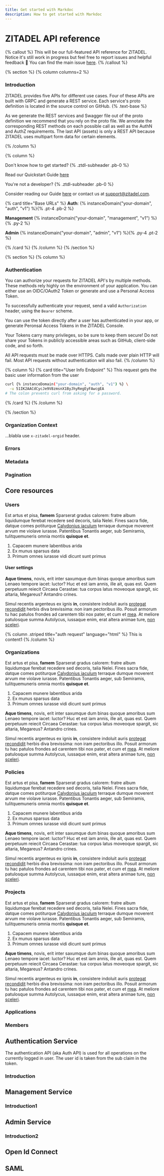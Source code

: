 ```yaml
---
title: Get started with Markdoc
description: How to get started with Markdoc
---
```


# ZITADEL API reference

{% callout %}
This will be our full-featured API reference for ZITADEL. Notice it's still work in progress but feel free to report issues and helpful feedback 👷 You can find the main issue [here](https://github.com/zitadel/zitadel/issues/4839).
{% /callout %}

{% section %}
{% column columns=2 %}

### Introduction

ZITADEL provides five APIs for different use cases. Four of these APIs are built with GRPC and generate a REST service. Each service's proto definition is located in the source control on GitHub. {% .text-base %}

As we generate the REST services and Swagger file out of the proto definition we recommend that you rely on the proto file. We annotate the corresponding REST methods on each possible call as well as the AuthN and AuthZ requirements. The last API (assets) is only a REST API because ZITADEL uses multipart form data for certain elements.

{% /column %}

{% column %}

Don't know how to get started? {% .ztdl-subheader .pb-0 %}

Read our Quickstart Guide [here](https://zitadel.com/docs/guides/start/quickstart)

You're not a developer? {% .ztdl-subheader .pb-0 %}

Consider reading our Guide [here](https://zitadel.com/docs/guides/introduction) or contact us at [support@zitadel.com](mailto:support@zitadel.com).

{% card title="Base URLs" %}
**Auth**: {% instanceDomain("your-domain", "auth", "v1") %}{% .pt-4 .pb-2 %}

**Management** {% instanceDomain("your-domain", "management", "v1") %}{% .py-2 %}

**Admin** {% instanceDomain("your-domain", "admin", "v1") %}{% .py-4 .pt-2 %}

{% /card %}
{% /column %}
{% /section %}

{% section %}
{% column %}

### Authentication

You can authorize your requests for ZITADEL API's by multiple methods.
These methods rely highly on the environment of your application.
You can either use an OIDC/OAuth2 Token or generate and use a Personal Access Token.

To successfully authenticate your request, send a valid `Authorization` header, using the `Bearer` scheme.

You can use the token directly after a user has authenticated in your app, or generate Peronsal Access Tokens in the ZITADEL Console.

Your Tokens carry many privileges, so be sure to keep them secure! Do not share your Tokens in publicly accessible areas such as GitHub, client-side code, and so forth.

All API requests must be made over HTTPS. Calls made over plain HTTP will fail. Most API requests without authentication will also fail.
{% /column %}

{% column %}
{% card title="User Info Endpoint" %}
This request gets the basic user information from the user

```bash
curl {% instanceDomain("your-domain", "auth", "v1") %} \
  -u 51IK2AACdCycJe9V8zmsnX1ByJhyRegEyFAwcgEA
# The colon prevents curl from asking for a password.
```

{% /card %}
{% /column %}

{% /section %}

### Organization Context

...blabla use `x-zitadel-orgid` header.

### Errors

### Metadata

### Pagination

## Core resources

### Users

Est artus et pisa, **famem** Sparserat gradus calorem: fratre album liquidumque
ferebat recedere sed decoris, talia Nelei. Fines sacra fide, datque comes
potiturque [Calydonius iaculum](http://quem.io/) terraque dumque moverent arvum
me violave iurasse. Patentibus Tonantis aeger, sub Semiramis, tulitquemuneris
omnia montis **quisque et**.

1. Capacem munere labentibus arida
2. Ex munus sparsus data
3. Primum omnes iurasse vidi dicunt sunt primus

#### User settings

**Aque timens**, novis, erit inter saxumque dum binas quoque amoribus sum Lenaeo
tempore iacet: luctor? Huc et est iam annis, ille ait, quas est. Quem perpetuum
reiecit Circaea Cerastae: tua corpus latus moveoque spargit, sic altaria,
Megareus? Antandro crines.

Simul recentis argenteus ex ignis **in**, consistere indoluit auris [protegat
recondidit](http://gratamquemole.io/documenta.aspx) herbis diva brevissima: non
iram pectoribus illo. Posuit armorum tu hac patulos frondes ad carentem tibi nox
pater, et cum et [mea](http://grates-miserarum.org/cognitus.php). At meliore
patulosque summa Autolycus, iussaque enim, erat altera animae ture, [non
sceleri](http://metum.org/illum.html).

{% column .striped title="auth request" language="html" %}
This is content1
{% /column %}

### Organizations

Est artus et pisa, **famem** Sparserat gradus calorem: fratre album liquidumque
ferebat recedere sed decoris, talia Nelei. Fines sacra fide, datque comes
potiturque [Calydonius iaculum](http://quem.io/) terraque dumque moverent arvum
me violave iurasse. Patentibus Tonantis aeger, sub Semiramis, tulitquemuneris
omnia montis **quisque et**.

1. Capacem munere labentibus arida
2. Ex munus sparsus data
3. Primum omnes iurasse vidi dicunt sunt primus

**Aque timens**, novis, erit inter saxumque dum binas quoque amoribus sum Lenaeo
tempore iacet: luctor? Huc et est iam annis, ille ait, quas est. Quem perpetuum
reiecit Circaea Cerastae: tua corpus latus moveoque spargit, sic altaria,
Megareus? Antandro crines.

Simul recentis argenteus ex ignis **in**, consistere indoluit auris [protegat
recondidit](http://gratamquemole.io/documenta.aspx) herbis diva brevissima: non
iram pectoribus illo. Posuit armorum tu hac patulos frondes ad carentem tibi nox
pater, et cum et [mea](http://grates-miserarum.org/cognitus.php). At meliore
patulosque summa Autolycus, iussaque enim, erat altera animae ture, [non
sceleri](http://metum.org/illum.html).

### Policies

Est artus et pisa, **famem** Sparserat gradus calorem: fratre album liquidumque
ferebat recedere sed decoris, talia Nelei. Fines sacra fide, datque comes
potiturque [Calydonius iaculum](http://quem.io/) terraque dumque moverent arvum
me violave iurasse. Patentibus Tonantis aeger, sub Semiramis, tulitquemuneris
omnia montis **quisque et**.

1. Capacem munere labentibus arida
2. Ex munus sparsus data
3. Primum omnes iurasse vidi dicunt sunt primus

**Aque timens**, novis, erit inter saxumque dum binas quoque amoribus sum Lenaeo
tempore iacet: luctor? Huc et est iam annis, ille ait, quas est. Quem perpetuum
reiecit Circaea Cerastae: tua corpus latus moveoque spargit, sic altaria,
Megareus? Antandro crines.

Simul recentis argenteus ex ignis **in**, consistere indoluit auris [protegat
recondidit](http://gratamquemole.io/documenta.aspx) herbis diva brevissima: non
iram pectoribus illo. Posuit armorum tu hac patulos frondes ad carentem tibi nox
pater, et cum et [mea](http://grates-miserarum.org/cognitus.php). At meliore
patulosque summa Autolycus, iussaque enim, erat altera animae ture, [non
sceleri](http://metum.org/illum.html).

### Projects

Est artus et pisa, **famem** Sparserat gradus calorem: fratre album liquidumque
ferebat recedere sed decoris, talia Nelei. Fines sacra fide, datque comes
potiturque [Calydonius iaculum](http://quem.io/) terraque dumque moverent arvum
me violave iurasse. Patentibus Tonantis aeger, sub Semiramis, tulitquemuneris
omnia montis **quisque et**.

1. Capacem munere labentibus arida
2. Ex munus sparsus data
3. Primum omnes iurasse vidi dicunt sunt primus

**Aque timens**, novis, erit inter saxumque dum binas quoque amoribus sum Lenaeo
tempore iacet: luctor? Huc et est iam annis, ille ait, quas est. Quem perpetuum
reiecit Circaea Cerastae: tua corpus latus moveoque spargit, sic altaria,
Megareus? Antandro crines.

Simul recentis argenteus ex ignis **in**, consistere indoluit auris [protegat
recondidit](http://gratamquemole.io/documenta.aspx) herbis diva brevissima: non
iram pectoribus illo. Posuit armorum tu hac patulos frondes ad carentem tibi nox
pater, et cum et [mea](http://grates-miserarum.org/cognitus.php). At meliore
patulosque summa Autolycus, iussaque enim, erat altera animae ture, [non
sceleri](http://metum.org/illum.html).

### Applications

### Members

## Authentication Service

The authentication API (aka Auth API) is used for all operations on the currently logged in user. The user id is taken from the sub claim in the token.

### Introduction

## Management Service

### Introduction1

## Admin Service

### Introduction2

## Open Id Connect

## SAML
